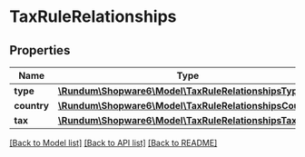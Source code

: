 # TaxRuleRelationships

## Properties
Name | Type | Description | Notes
------------ | ------------- | ------------- | -------------
**type** | [**\Rundum\Shopware6\Model\TaxRuleRelationshipsType**](TaxRuleRelationshipsType.md) |  | [optional] 
**country** | [**\Rundum\Shopware6\Model\TaxRuleRelationshipsCountry**](TaxRuleRelationshipsCountry.md) |  | [optional] 
**tax** | [**\Rundum\Shopware6\Model\TaxRuleRelationshipsTax**](TaxRuleRelationshipsTax.md) |  | [optional] 

[[Back to Model list]](../../README.md#documentation-for-models) [[Back to API list]](../../README.md#documentation-for-api-endpoints) [[Back to README]](../../README.md)

